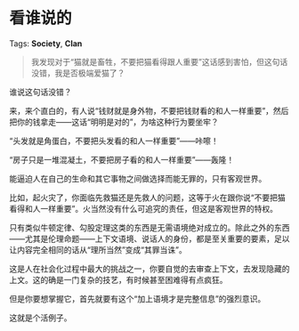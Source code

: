 # 看谁说的

Tags: **Society**, **Clan**

> 我发现对于“猫就是畜牲，不要把猫看得跟人重要”这话感到害怕，但这句话没错，我是否极端爱猫了？



谁说这句话没错？

来，来个直白的，有人说“钱财就是身外物，不要把钱财看的和人一样重要”，然后把你的钱拿走——这话“明明是对的”，为啥这种行为要坐牢？

“头发就是角蛋白，不要把头发看的和人一样重要”——咔嚓！

“房子只是一堆混凝土，不要把房子看的和人一样重要”——轰隆！

能逼迫人在自己的生命和其它事物之间做选择而能无罪的，只有客观世界。

比如，起火灾了，你面临先救猫还是先救人的问题，这等于火在跟你说“不要把猫看得和人一样重要”。火当然没有什么可追究的责任，但这是客观世界的特权。

只有类似牛顿定律、勾股定理这类的东西是无需语境绝对成立的。除此之外的东西——尤其是伦理命题——上下文语境、说话人的身份，都是至关重要的要素，足以让内容完全相同的话从“理所当然”变成“其罪当诛”。

这是人在社会化过程中最大的挑战之一，你要自觉的去审查上下文，去发现隐藏的上文。这的确是一门复杂的技艺，有时候甚至困难得有点疯狂。

但是你要想掌握它，首先就要有这个“加上语境才是完整信息”的强烈意识。

这就是个活例子。




